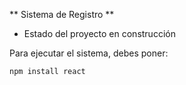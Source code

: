 ** Sistema de Registro **

- Estado del proyecto en construcción

Para ejecutar el sistema, debes poner:

``` npm install react ```

